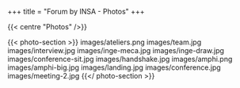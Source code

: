+++
title = "Forum by INSA - Photos"
+++

{{< centre "Photos" />}}

{{< photo-section >}}
images/ateliers.png
images/team.jpg
images/interview.jpg
images/inge-meca.jpg
images/inge-draw.jpg
images/conference-sit.jpg
images/handshake.jpg
images/amphi.png
images/amphi-big.jpg
images/landing.jpg
images/conference.jpg
images/meeting-2.jpg
{{</ photo-section >}}
